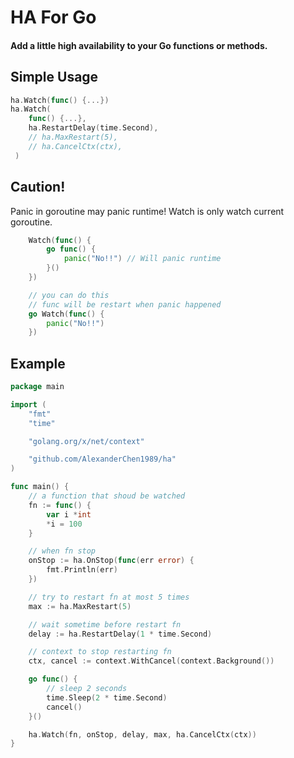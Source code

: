 # HA For Go

#### Add a little high availability to your Go functions or methods.
## Simple Usage
```go
ha.Watch(func() {...})
ha.Watch(
	func() {...},
	ha.RestartDelay(time.Second),
	// ha.MaxRestart(5),
	// ha.CancelCtx(ctx),
 )
```
## Caution!
Panic in goroutine may panic runtime! Watch is only watch current goroutine.
```go
	Watch(func() {
		go func() {
			panic("No!!") // Will panic runtime
		}()
	})

	// you can do this
	// func will be restart when panic happened
	go Watch(func() {
		panic("No!!")
	})
```


## Example
```go
package main

import (
	"fmt"
	"time"

	"golang.org/x/net/context"

	"github.com/AlexanderChen1989/ha"
)

func main() {
	// a function that shoud be watched
	fn := func() {
		var i *int
		*i = 100
	}

	// when fn stop
	onStop := ha.OnStop(func(err error) {
		fmt.Println(err)
	})

	// try to restart fn at most 5 times
	max := ha.MaxRestart(5)

	// wait sometime before restart fn
	delay := ha.RestartDelay(1 * time.Second)

	// context to stop restarting fn
	ctx, cancel := context.WithCancel(context.Background())

	go func() {
		// sleep 2 seconds
		time.Sleep(2 * time.Second)
		cancel()
	}()

	ha.Watch(fn, onStop, delay, max, ha.CancelCtx(ctx))
}


```
